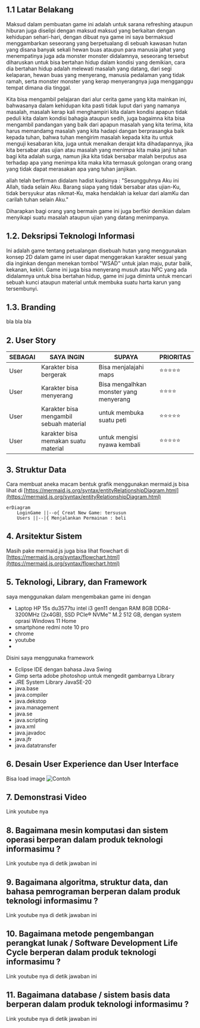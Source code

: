 ## 1.1 Latar Belakang

  Maksud dalam pembuatan game ini adalah untuk sarana refreshing ataupun hiburan juga diselipi dengan maksud maksud yang berkaitan dengan kehidupan sehari-hari,
dengan dibuat nya game ini saya bermaksud menggambarkan seseorang yang berpetualang di sebuah kawasan hutan yang disana banyak sekali hewan buas ataupun para manusia jahat yang menempatinya
juga ada monster monster didalamnya, seseorang tersebut diharuskan untuk bisa bertahan hidup dalam kondisi yang demikian, cara dia bertahan hidup adalah melewati masalah yang datang,
dari segi kelaparan, hewan buas yang menyerang, manusia pedalaman yang tidak ramah, serta monster monster yang kerap menyerangnya juga mengganggu tempat dimana dia tinggal.

  Kita bisa mengambil pelajaran dari alur cerita game yang kita mainkan ini, bahwasanya dalam kehidupan kita pasti tidak luput dari yang namanya masalah, masalah kerap kali menghampiri kita
dalam kondisi apapun tidak peduli kita dalam kondisi bahagia ataupun sedih, juga bagaimna kita bisa mengambil pandangan yang baik dari apapun masalah yang kita terima, kita harus memandamg
masalah yang kita hadapi dangan berprasangka baik kepada tuhan, bahwa tuhan mengirim masalah kepada kita itu untuk menguji kesabaran kita, juga untuk menaikan derajat kita dihadapannya,
jika kita bersabar atas ujian atau masalah yang menimpa kita maka janji tuhan bagi kita adalah surga, namun jika kita tidak bersabar malah berputus asa terhadap apa yang menimpa kita maka
kita termasuk golongan orang orang yang tidak dapat merasakan apa yang tuhan janjikan.

allah telah berfirman didalam hadist kudsinya : 
                                                "Sesungguhnya Aku ini Allah, tiada selain Aku. Barang siapa yang tidak bersabar atas ujian-Ku, tidak bersyukur atas nikmat-Ku,
                                                 maka hendaklah ia keluar dari alamKu dan carilah tuhan selain Aku."

   Diharapkan bagi orang yang bermain game ini juga berfikir demikian dalam menyikapi suatu masalah ataupun ujian yang datang menimpanya.

## 1.2. Deksripsi Teknologi Informasi

  Ini adalah game tentang petualangan disebuah hutan yang menggunakan konsep 2D dalam game ini user dapat menggerakan karakter sesuai yang dia inginkan dengan menekan tombol "WSAD"
untuk jalan maju, putar balik, kekanan, kekiri. Game ini juga bisa menyerang musuh atau NPC yang ada didalamnya untuk bisa bertahan hidup, game ini juga diminta untuk mencari sebuah kunci
ataupun material untuk membuka suatu harta karun yang tersembunyi.

## 1.3. Branding

bla bla bla

## 2. User Story

SEBAGAI | SAYA INGIN | SUPAYA | PRIORITAS
---|---|---|---
User | Karakter bisa bergerak | Bisa menjalajahi maps  | ⭐⭐⭐⭐⭐
User | Karakter bisa menyerang | Bisa mengalhkan monster yang menyerang | ⭐⭐⭐⭐
User | Karakter bisa mengambil sebuah material | untuk membuka suatu peti | ⭐⭐⭐⭐⭐
User | karakter bisa memakan suatu material | untuk mengisi nyawa kembali | ⭐⭐⭐⭐⭐

## 3. Struktur Data

Cara membuat aneka macam bentuk grafik menggunakan mermaid.js bisa lihat di [https://mermaid.js.org/syntax/entityRelationshipDiagram.html](https://mermaid.js.org/syntax/entityRelationshipDiagram.html) 

```mermaid
erDiagram
    LoginGame ||--o{ Creat New Game: tersusun
    Users ||--|{ Menjalankan Permainan : beli
```

## 4. Arsitektur Sistem

Masih pake mermaid.js juga bisa lihat flowchart di [https://mermaid.js.org/syntax/flowchart.html](https://mermaid.js.org/syntax/flowchart.html)

## 5. Teknologi, Library, dan Framework

saya menggunakan dalam mengembakan game ini dengan
- Laptop HP 15s du3577tu intel i3 gen11 dengan RAM 8GB DDR4-3200MHz (2x4GB), SSD PCIe® NVMe™ M.2 512 GB, dengan system oprasi Windows 11 Home
- smartphone redmi note 10 pro
- chrome
- youtube
- 
Disini saya menggunaka framework
- Eclipse IDE dengan bahasa Java Swing
- Gimp serta adobe photoshop untuk mengedit gambarnya
Library
- JRE System Library JavaSE-20
- java.base
- java.compiler
- java.dekstop
- java.management
- java.se
- java.scripting
- java.xml
- java.javadoc
- java.jfr
- java.datatransfer



## 6. Desain User Experience dan User Interface

Bisa load image 
![Contoh](https://fastly.picsum.photos/id/318/536/354.jpg?hmac=Ixy-wle80nudIR_cmnF1iY2y6rMUH7_9sk-BP1fTpM8)

## 7. Demonstrasi Video

Link youtube nya

## 8. Bagaimana mesin komputasi dan sistem operasi berperan dalam produk teknologi informasimu ?

Link youtube nya di detik jawaban ini

## 9. Bagaimana algoritma, struktur data, dan bahasa pemrograman berperan dalam produk teknologi informasimu ?

Link youtube nya di detik jawaban ini

## 10. Bagaimana metode pengembangan perangkat lunak / Software Development Life Cycle berperan dalam produk teknologi informasimu ?

Link youtube nya di detik jawaban ini

## 11. Bagaimana database / sistem basis data berperan dalam produk teknologi informasimu ?

Link youtube nya di detik jawaban ini
